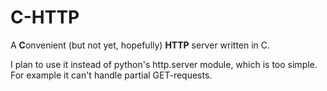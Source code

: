# C-HTTP

A **C**onvenient (but not yet, hopefully) **HTTP** server written in C.

I plan to use it instead of python's http.server module, which is too simple. For example it can't handle partial GET-requests.
